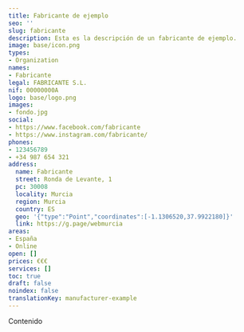 ```yaml
---
title: Fabricante de ejemplo
seo: ''
slug: fabricante
description: Esta es la descripción de un fabricante de ejemplo.
image: base/icon.png
types:
- Organization
names:
- Fabricante
legal: FABRICANTE S.L.
nif: 00000000A
logo: base/logo.png
images:
- fondo.jpg
social:
- https://www.facebook.com/fabricante
- https://www.instagram.com/fabricante/
phones:
- 123456789
- +34 987 654 321
address:
  name: Fabricante
  street: Ronda de Levante, 1
  pc: 30008
  locality: Murcia
  region: Murcia
  country: ES
  geo: '{"type":"Point","coordinates":[-1.1306520,37.9922180]}'
  link: https://g.page/webmurcia
areas:
- España
- Online
open: []
prices: €€€
services: []
toc: true
draft: false
noindex: false
translationKey: manufacturer-example
---
```

Contenido